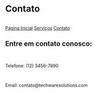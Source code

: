 <!DOCTYPE html>
<html lang="pt-br"
  <head>
    <meta charset="UTF-8">
    <meta name="viewport" content="width=device-width, initial-scale=1.0">
    <title>projeto2</title>
  </head>
  <body>
    <h1>Contato</h1>
    <br>
    <a href="https://github.com/Paulo-S-Farias/criando-um-site-com-navegacao-projeto2/blob/c0d2c593af2a5d4a5708d2f09db0feadcb264e95/paginainicial.md">Página Inicial</a>
    <a href="">Serviços</a>
    <a href="https://github.com/Paulo-S-Farias/criando-um-site-com-navegacao-projeto2/blob/c0d2c593af2a5d4a5708d2f09db0feadcb264e95/contato.md">Contato</a><br>
    <h2>Entre em contato conosco:</h2>
    <br>
    <p>Telefone: (12) 3456-7890</p>
    <br>
    <p>Email: contato@techwaresolutions.com</p>
  </body>
</html>